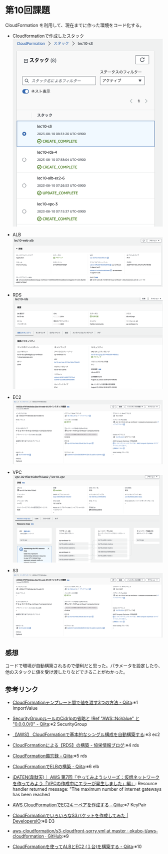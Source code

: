 # 第10回課題
CloudFormation を利用して、現在までに作った環境をコード化する。

+ Cloudformationで作成したスタック
![picture 0](images/9519ccc70f1122117d570609138991d3e44cda3909e70bb495ad6f14f6957f15.png)  

+ ALB
![picture 1](images/12194e39d2c133785a4231dbdfe6745d055924d538150e1bd6e17af694caf7f2.png)  

+ RDS
![picture 2](images/587cf78156efd68b44bebdc6b64b072943083aefcdb3e93108fb8561d4b61620.png)  

+ EC2
![picture 3](images/3268dae50b619de306d7725e4aa35e182bb968660b9a5dfa70e0339defa33161.png)  

+ VPC
![picture 5](images/7ddaca2f144aa5d598f1872ae4bf735c269dd0e5d10e87ae1fa3b6083427264b.png)  

+ S3
![picture 4](images/3268dae50b619de306d7725e4aa35e182bb968660b9a5dfa70e0339defa33161.png)  

## 感想
コードで環境が自動構築されるので便利だと思った。パラメータを設定したり、他のスタックに値を受け渡したりなどできることがわかった。

## 参考リンク

+ [CloudFormationテンプレート間で値を渡す3つの方法 - Qiita](https://qiita.com/tiibun/items/67aa74cdc17bc0b9812c):※1 ImportValue

+ [SecurityGroupルールのCidrIpの省略と !Ref "AWS::NoValue" と "0.0.0.0/0" - Qiita](https://qiita.com/tsukamoto/items/fff3d7c58d24eb08034c):※2 SecurityGroup

+ [【AWS】 CloudFormationで基本的なシングル構成を自動構築する](https://zenn.dev/megazone_japan/articles/ad61f0dbc6e37f):※3 ec2

+ [CloudFormationによる【RDS】の構築 - 協栄情報ブログ](https://cloud5.jp/cf-rds/):※4 rds

+ [CloudFormation備忘録 - Qiita](https://qiita.com/ej2kd/items/ed17c0f3109590f1d33f):※5 rds

+ [CloudFormationでELBの構築 - Qiita](https://qiita.com/toyoyuto618/items/05bfb0ca2fbe14207274):※6 elb

+ [iDATEN(韋駄天)｜ AWS 第7回『やってみようシリーズ：仮想ネットワークを作ってみよう「VPCの作成中にエラーが発生しました」編』](https://www.idaten.ne.jp/portal/page/out/secolumn/multicloud/column014.html): Resource handler returned message: "The maximum number of internet gateways has been reached

+ [AWS CloudFormationでEC2キーペアを作成する - Qiita](https://qiita.com/tsukamoto/items/1e0f3c8ecf4cba5cf485):※7 KeyPair

+ [CloudFormationでいろいろなS3バケットを作成してみた | DevelopersIO](https://dev.classmethod.jp/articles/cloudformation-s3bucket-type/):※8 D3

+ [aws-cloudformation/s3-cloudfront-sorry.yml at master · okubo-t/aws-cloudformation · GitHub](https://github.com/okubo-t/aws-cloudformation/blob/master/s3-cloudfront-sorry.yml):※9

+ [CloudFormationを使ってALBとEC2 (１台)を構築する - Qiita](https://qiita.com/okubot55/items/844ae5ac5b188435d58b):※10

